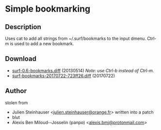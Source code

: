 Simple bookmarking
==================

Description
-----------

Uses cat to add all strings from ~/.surf/bookmarks to the input dmenu.
Ctrl-m is used to add a new bookmark.

Download
--------

* [surf-0.6-bookmarks.diff](surf-0.6-bookmarks.diff) (20130514) *Note: use Ctrl-b instead of Ctrl-m.*
* [surf-bookmarks-20170722-723ff26.diff](surf-bookmarks-20170722-723ff26.diff) (20170722)

Author
------
stolen from 
* Julien Steinhauser <[julien.steinhauser@orange.fr](mailto:julien.steinhauser@orange.fr)>
  written into a patch
* blut
* Alexis Ben Miloud--Josselin (panpo) <[alexis.bmj@protonmail.com](mailto:alexis.bmj@protonmail.com)>
